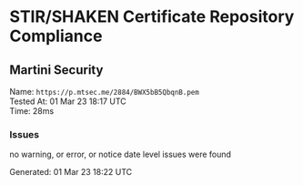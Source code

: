 # STIR/SHAKEN Certificate Repository Compliance

## Martini Security

Name: `https://p.mtsec.me/2884/BWX5bB5QbqnB.pem`\
Tested At: 01 Mar 23 18:17 UTC\
Time: 28ms

### Issues

no warning, or error, or notice date level issues were found

Generated: 01 Mar 23 18:22 UTC